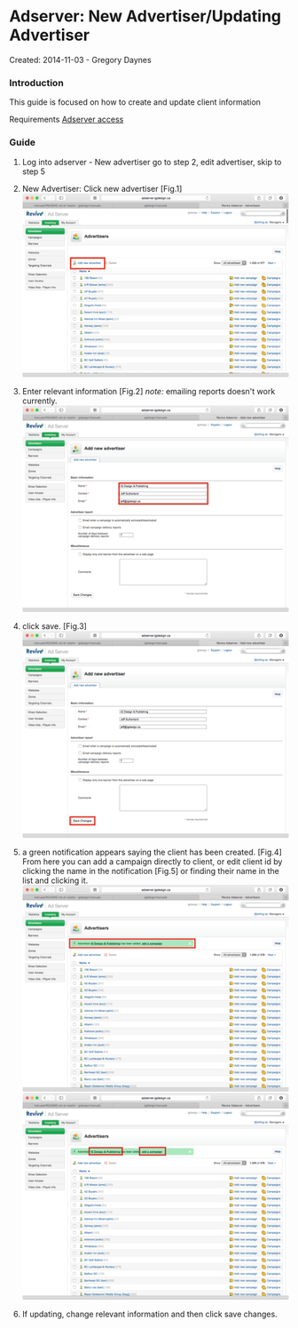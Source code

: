Adserver: New Advertiser/Updating Advertiser
============================================

Created: 2014-11-03 - Gregory Daynes

### Introduction

This guide is focused on how to create and update client information

Requirements
[Adserver access](https://github.com/igdesign/manuals/tree/master/adserver-access)

### Guide

1. Log into adserver - New advertiser go to step 2, edit advertiser, skip to step 5

2. New Advertiser: Click new advertiser [Fig.1]
![Fig.1](figures/figure_1.png)

3. Enter relevant information [Fig.2]
_note:_ emailing reports doesn't work currently.
![Fig.2](figures/figure_2.png)

4. click save. [Fig.3]
![Fig.3](figures/figure_3.png)

5. a green notification appears saying the client has been created. [Fig.4] From here you can add a campaign directly to client, or edit client id by clicking the name in the notification [Fig.5] or finding their name in the list and clicking it.
![Fig.4](figures/figure_4.png)
![Fig.5](figures/figure_5.png)

6. If updating, change relevant information and then click save changes.